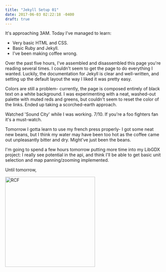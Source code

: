 ```yaml
---
title: "Jekyll Setup 01"
date: 2017-06-03 02:22:18 -0400
draft: true
---
```


It's approaching 3AM. Today I've managed to learn:

- Very basic HTML and CSS.
- Basic Ruby and Jekyll.
- I've been making coffee wrong.

Over the past five hours, I've assembled and disassembled this page you're reading several times. I couldn't seem to get the page to do everything I wanted. Luckily, the documentation for Jekyll is clear and well-written, and setting up the default layout the way I liked it was pretty easy.

Colors are still a problem- currently, the page is composed entirely of black text on a white background. I was experimenting with a neat, washed-out palette with muted reds and greens, but couldn't seem to reset the color of the links. Ended up taking a scorched-earth approach.

Watched 'Sound City' while I was working. 7/10. If you're a foo fighters fan it's a must-watch.

Tomorrow I gotta learn to use my french press properly- I got some neat new beans, but I think my water may have been too hot as the coffee came out unpleasantly bitter and dry. Might've just been the beans.

I'm going to spend a few hours tomorrow putting more time into my LibGDX project: I really see potential in the api, and think I'll be able to get basic unit selection and map panning/zooming implemented.

Until tomorrow,

<img src="/legacy/art/s.png" alt="RCF" style="border-radius:0; width: 289px;"/>
